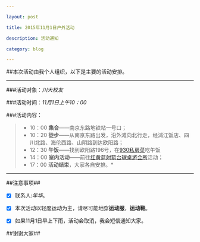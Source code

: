 ```yaml
---

layout: post

title: 2015年11月1日户外活动

description: 活动通知

category: blog

---
```



##本次活动由我个人组织，以下是主要的活动安排。


-----

###活动对象：*川大校友*

###活动时间：*11月1日上午10：00*

###活动内容：

> * 10：00 **集合**——南京东路地铁站一号口；
> * 10：20 **徒步**——从南京东路出发，沿外滩向北行走，经浦江饭店、四川北路、海伦西路、山阴路到达欧阳路；
> * 12：30 **午饭**——找到欧阳路196号，在[930私房菜](http://www.dianping.com/shop/5433788)吃午饭
> * 14：00 **室内活动**——前往[红黄蓝射箭台球桌游会所](http://www.dianping.com/shop/11556863)活动；
> * 17：00 **活动结束**，大家各自安排。*

-----

##注意事项##

- [x] 联系人:*年华*。
- [x] 本次活动以轻度运动为主，请尽可能地穿**运动服**，**运动鞋**。
- [x] 如果11月1日早上下雨，活动会取消，我会短信通知大家。


##谢谢大家##


